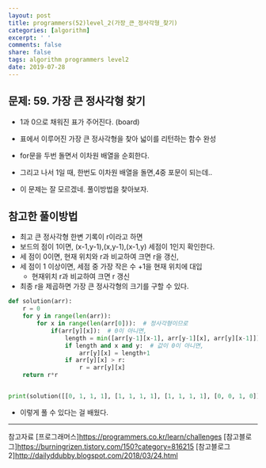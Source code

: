 ```yaml
---
layout: post
title: programmers(52)level_2(가장_큰_정사각형_찾기)
categories: [algorithm]
excerpt: ' '
comments: false
share: false
tags: algorithm programmers level2
date: 2019-07-28
---
```


## 문제: 59. 가장 큰 정사각형 찾기

- 1과 0으로 채워진 표가 주어진다. (board)
- 표에서 이루어진 가장 큰 정사각형을 찾아 넓이를 리턴하는 함수 완성

- for문을 두번 돌면서 이차원 배열을 순회한다.
- 그리고 나서 1일 때, 한번도 이차원 배열을 돌면,4중 포문이 되는데..

- 이 문제는 잘 모르겠네. 풀이방법을 찾아보자.

## 참고한 풀이방법

- 최고 큰 정사각형 한변 기록이 r이라고 하면
- 보드의 점이 1이면, (x-1,y-1),(x,y-1),(x-1,y) 세점이 1인지 확인한다.
- 세 점이 0이면, 현재 위치와 r과 비교하여 크면 r을 갱신,
- 세 점이 1 이상이면, 세점 중 가장 작은 수 +1을 현재 위치에 대입
  - 현재위치 r과 비교하여 크면 r 갱신
- 최종 r을 제곱하면 가장 큰 정사각형의 크기를 구할 수 있다.

```python
def solution(arr):
    r = 0
    for y in range(len(arr)):
        for x in range(len(arr[0])):  # 정사각형이므로
            if(arr[y][x]):  # 0이 아니면,
                length = min([arr[y-1][x-1], arr[y-1][x], arr[y][x-1]])
                if length and x and y:  # 값이 0이 아니면,
                    arr[y][x] = length+1
                if arr[y][x] > r:
                    r = arr[y][x]
    return r*r


print(solution([[0, 1, 1, 1], [1, 1, 1, 1], [1, 1, 1, 1], [0, 0, 1, 0]]	))
```

- 이렇게 풀 수 있다는 걸 배웠다.

---

참고자료
[프로그래머스]<https://programmers.co.kr/learn/challenges>
[참고블로그]<https://burningrizen.tistory.com/150?category=816215>
[참고블로그2]<http://dailyddubby.blogspot.com/2018/03/24.html>
